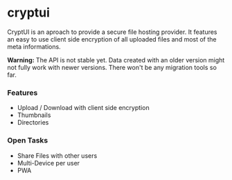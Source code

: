 # cryptui

CryptUI is an aproach to provide a secure file hosting provider. It features an easy to use client side encryption of all uploaded files and most of the meta informations. 

**Warning:** The API is not stable yet. Data created with an older version might not fully work with newer versions. There won't be any migration tools so far.

### Features
- Upload / Download with client side encryption
- Thumbnails
- Directories

### Open Tasks
- Share Files with other users
- Multi-Device per user
- PWA
